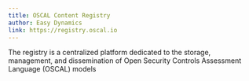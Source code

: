 ```yaml
---
title: OSCAL Content Registry
author: Easy Dynamics
link: https://registry.oscal.io
---
```


The registry is a centralized platform dedicated to the storage, management, and dissemination of Open Security Controls Assessment Language (OSCAL) models
